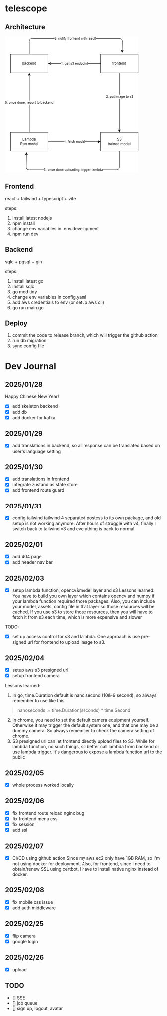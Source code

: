 # telescope

## Architecture
![Architecture](architecture.drawio.png)

## Frontend
react + tailwind + typescript + vite

steps:
1. install latest nodejs
2. npm install
3. change env variables in .env.development
4. npm run dev

## Backend
sqlc + pgsql + gin

steps:
1. install latest go
2. install sqlc
3. go mod tidy
4. change env variables in config.yaml
5. add aws credentials to env (or setup aws cli)
6. go run main.go

## Deploy
1. commit the code to release branch, which will trigger the github action
2. run db migration
3. sync config file

# Dev Journal
## 2025/01/28
Happy Chinese New Year!
- [x] add skeleton backend
- [x] add db
- [x] add docker for kafka

## 2025/01/29
- [x] add translations in backend, so all response can be translated based on user's language setting

## 2025/01/30
- [x] add translations in frontend
- [x] integrate zustand as state store
- [x] add frontend route guard

## 2025/01/31
- [x] config tailwind
tailwind 4 separated postcss to its own package, and old setup is not working anymore. After hours of struggle with v4, finally I switch back to tailwind v3 and everything is back to normal.

## 2025/02/01
- [x] add 404 page
- [x] add header nav bar

## 2025/02/03
- [x] setup lambda function, opencv&model layer and s3
Lessons learned:
You have to build you own layer which contains opencv and numpy if your lambda function required those packages. Also, you can include your model, assets, config file in that layer so those resources will be cached. If you use s3 to store those resources, then you will have to fetch it from s3 each time, which is more expensive and slower

TODO:
- [x] set up access control for s3 and lambda. One approach is use pre-signed url for frontend to upload image to s3.


## 2025/02/04
- [x] setup aws s3 presigned url
- [x] setup frontend camera

Lessons learned:
1. In go, time.Duration default is nano second (10&-9 second), so always remember to use like this
> nanoseconds := time.Duration(seconds) * time.Second
2. In chrome, you need to set the default camera equipment yourself. Otherwise it may trigger the default system one, and that one may be a dummy camera. So always remember to check the camera setting of chrome.
3. S3 presigned url can let frontend directly upload files to S3. While for lambda function, no such things, so better call lambda from backend or use lambda trigger. It's dangerous to expose a lambda function url to the public

## 2025/02/05
- [x] whole process worked locally


## 2025/02/06
- [x] fix frontend route reload nginx bug
- [x] fix frontend menu css
- [x] fix session
- [x] add ssl

## 2025/02/07
- [x] CI/CD using github action
Since my aws ec2 only have 1GB RAM, so I'm not using docker for deployment. Also, for frontend, since I need to obtain/renew SSL using certbot, I have to install native nginx instead of docker.

## 2025/02/08
- [x] fix mobile css issue
- [x] add auth middleware

## 2025/02/25
- [x] flip camera
- [x] google login

## 2025/02/26
- [x] upload

## TODO
- [] SSE
- [] job queue
- [] sign up, logout, avatar